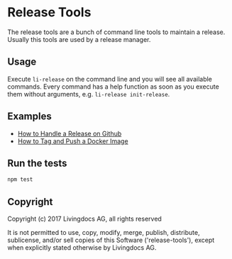 # Release Tools

The release tools are a bunch of command line tools to maintain a release. Usually this tools are used by a release manager.

## Usage

Execute `li-release` on the command line and you will see all available commands. Every command has a help function as soon as you execute them without arguments, e.g. `li-release init-release`.




## Examples

- [How to Handle a Release on Github](./doc/how-to-handle-a-release-on-github.md)
- [How to Tag and Push a Docker Image ](./doc/how-to-tag-and-push-a-docker-image.md)


## Run the tests
```bash
npm test
```

## Copyright

Copyright (c) 2017 Livingdocs AG, all rights reserved

It is not permitted to use, copy, modify, merge, publish, distribute, sublicense, and/or sell copies of this Software ('release-tools'), except when explicitly stated otherwise by Livingdocs AG.
